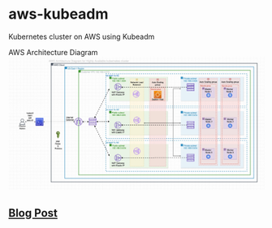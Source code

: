 # aws-kubeadm

Kubernetes cluster on AWS using Kubeadm

AWS Architecture Diagram
![Preview](https://raw.githubusercontent.com/piyushkashyap2001/aws-kubeadm/main/aws-kubeadm.jpg)

## [Blog Post](https://piyushkashyap.com/aws-kubernetes-cluster-kubeadm/)
